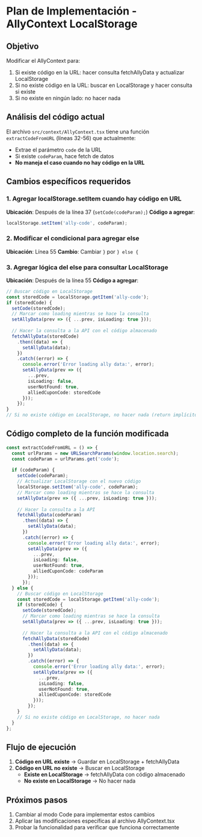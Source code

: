 # Plan de Implementación - AllyContext LocalStorage

## Objetivo
Modificar el AllyContext para:
1. Si existe código en la URL: hacer consulta fetchAllyData y actualizar LocalStorage
2. Si no existe código en la URL: buscar en LocalStorage y hacer consulta si existe
3. Si no existe en ningún lado: no hacer nada

## Análisis del código actual

El archivo `src/context/AllyContext.tsx` tiene una función `extractCodeFromURL` (líneas 32-56) que actualmente:
- Extrae el parámetro `code` de la URL
- Si existe `codeParam`, hace fetch de datos
- **No maneja el caso cuando no hay código en la URL**

## Cambios específicos requeridos

### 1. Agregar localStorage.setItem cuando hay código en URL
**Ubicación**: Después de la línea 37 (`setCode(codeParam);`)
**Código a agregar**:
```typescript
localStorage.setItem('ally-code', codeParam);
```

### 2. Modificar el condicional para agregar else
**Ubicación**: Línea 55
**Cambio**: Cambiar `}` por `} else {`

### 3. Agregar lógica del else para consultar LocalStorage
**Ubicación**: Después de la línea 55
**Código a agregar**:
```typescript
// Buscar código en LocalStorage
const storedCode = localStorage.getItem('ally-code');
if (storedCode) {
  setCode(storedCode);
  // Marcar como loading mientras se hace la consulta
  setAllyData(prev => ({ ...prev, isLoading: true }));
  
  // Hacer la consulta a la API con el código almacenado
  fetchAllyData(storedCode)
    .then((data) => {
      setAllyData(data);
    })
    .catch((error) => {
      console.error('Error loading ally data:', error);
      setAllyData(prev => ({ 
        ...prev, 
        isLoading: false, 
        userNotFound: true,
        alliedCuponCode: storedCode
      }));
    });
}
// Si no existe código en LocalStorage, no hacer nada (return implícito)
```

## Código completo de la función modificada

```typescript
const extractCodeFromURL = () => {
  const urlParams = new URLSearchParams(window.location.search);
  const codeParam = urlParams.get('code');
  
  if (codeParam) {
    setCode(codeParam);
    // Actualizar LocalStorage con el nuevo código
    localStorage.setItem('ally-code', codeParam);
    // Marcar como loading mientras se hace la consulta
    setAllyData(prev => ({ ...prev, isLoading: true }));
    
    // Hacer la consulta a la API
    fetchAllyData(codeParam)
      .then((data) => {
        setAllyData(data);
      })
      .catch((error) => {
        console.error('Error loading ally data:', error);
        setAllyData(prev => ({ 
          ...prev, 
          isLoading: false, 
          userNotFound: true,
          alliedCuponCode: codeParam
        }));
      });
  } else {
    // Buscar código en LocalStorage
    const storedCode = localStorage.getItem('ally-code');
    if (storedCode) {
      setCode(storedCode);
      // Marcar como loading mientras se hace la consulta
      setAllyData(prev => ({ ...prev, isLoading: true }));
      
      // Hacer la consulta a la API con el código almacenado
      fetchAllyData(storedCode)
        .then((data) => {
          setAllyData(data);
        })
        .catch((error) => {
          console.error('Error loading ally data:', error);
          setAllyData(prev => ({ 
            ...prev, 
            isLoading: false, 
            userNotFound: true,
            alliedCuponCode: storedCode
          }));
        });
    }
    // Si no existe código en LocalStorage, no hacer nada
  }
};
```

## Flujo de ejecución

1. **Código en URL existe** → Guardar en LocalStorage + fetchAllyData
2. **Código en URL no existe** → Buscar en LocalStorage
   - **Existe en LocalStorage** → fetchAllyData con código almacenado
   - **No existe en LocalStorage** → No hacer nada

## Próximos pasos

1. Cambiar al modo Code para implementar estos cambios
2. Aplicar las modificaciones específicas al archivo AllyContext.tsx
3. Probar la funcionalidad para verificar que funciona correctamente
